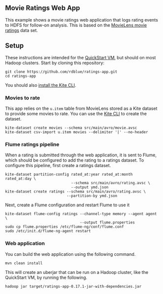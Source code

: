 ## Movie Ratings Web App

This example shows a movie ratings web application that logs rating events to
HDFS for follow-on analysis. This is based on the [MovieLens movie
ratings][movielens] data set.

[movielens]: http://grouplens.org/datasets/movielens/

## Setup

These instructions are intended for the [QuickStart VM][quickstart-vm], but
should on most Hadoop clusters. Start by cloning this repository:

```
git clone https://github.com/rdblue/ratings-app.git
cd ratings-app
```

You should also [install the Kite CLI][kite-cli-install].

[quickstart-vm]: http://www.cloudera.com/content/cloudera/en/downloads/quickstart_vms/cdh-5-3-x.html
[kite-cli-install]: http://kitesdk.org/docs/0.17.1/Install-Kite.html

### Movies to rate

This app relies on the `u.item` table from MovieLens stored as a Kite dataset
to provide some movies to rate. You can use the [Kite CLI][kite-cli] to create
the dataset.

```
kite-dataset create movies --schema src/main/avro/movie.avsc
kite-dataset csv-import u.item movies --delimiter '|' --no-header
```

### Flume ratings pipeline

When a rating is submitted through the web application, it is sent to Flume,
which should be configured to add the rating to a ratings dataset. To configure
this pipeline, first create a ratings dataset.

```
kite-dataset partition-config rated_at:year rated_at:month rated_at:day \
                              --schema src/main/avro/rating.avsc \
                              --output ymd.json
kite-dataset create ratings --schema src/main/avro/rating.avsc \
                            --partition-by ymd.json
```

Next, create a Flume configuration and restart Flume to use it

```
kite-dataset flume-config ratings --channel-type memory --agent agent \
                                  --output flume.properties
sudo cp flume.properties /etc/flume-ng/conf/flume.conf
sudo /etc/init.d/flume-ng-agent restart
```

[kite-cli]: http://kitesdk.org/docs/0.17.1/cli-reference.html

### Web application

You can build the web application using the following command.

```
mvn clean install
```

This will create an uberjar that can be run on a Hadoop cluster, like the
QuickStart VM, by running the following.

```
hadoop jar target/ratings-app-0.17.1-jar-with-dependencies.jar
```

